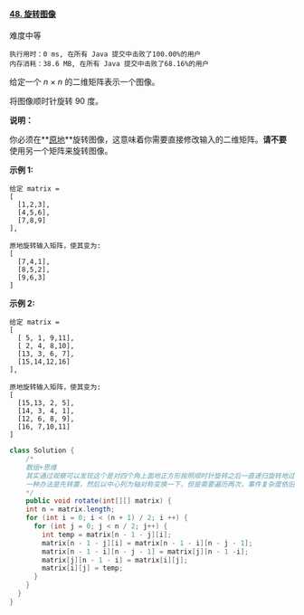 #### [48. 旋转图像](https://leetcode-cn.com/problems/rotate-image/)

难度中等

```
执行用时：0 ms, 在所有 Java 提交中击败了100.00%的用户
内存消耗：38.6 MB, 在所有 Java 提交中击败了68.16%的用户
```



给定一个 *n* × *n* 的二维矩阵表示一个图像。

将图像顺时针旋转 90 度。

**说明：**

你必须在**[原地](https://baike.baidu.com/item/原地算法)**旋转图像，这意味着你需要直接修改输入的二维矩阵。**请不要**使用另一个矩阵来旋转图像。

**示例 1:**

```
给定 matrix = 
[
  [1,2,3],
  [4,5,6],
  [7,8,9]
],

原地旋转输入矩阵，使其变为:
[
  [7,4,1],
  [8,5,2],
  [9,6,3]
]
```

**示例 2:**

```
给定 matrix =
[
  [ 5, 1, 9,11],
  [ 2, 4, 8,10],
  [13, 3, 6, 7],
  [15,14,12,16]
], 

原地旋转输入矩阵，使其变为:
[
  [15,13, 2, 5],
  [14, 3, 4, 1],
  [12, 6, 8, 9],
  [16, 7,10,11]
]
```



```java
class Solution {
    /*
    数组+思维
    其实通过观察可以发现这个是对四个角上面地正方形按照顺时针旋转之后一直递归旋转地过程，但是太麻烦了，复杂度肯定也是一样的，所以就没写
    一种办法是先转置，然后以中心列为轴对称变换一下，但是需要遍历两次，事件复杂度依旧是O(n²)，但是以下方法总归好一点，只需遍历一次，事件复杂度O(n²)的情况下肯定会快一点，空间复杂度也只要O(1)
    */
    public void rotate(int[][] matrix) {
    int n = matrix.length;
    for (int i = 0; i < (n + 1) / 2; i ++) {
      for (int j = 0; j < n / 2; j++) {
        int temp = matrix[n - 1 - j][i];
        matrix[n - 1 - j][i] = matrix[n - 1 - i][n - j - 1];
        matrix[n - 1 - i][n - j - 1] = matrix[j][n - 1 -i];
        matrix[j][n - 1 - i] = matrix[i][j];
        matrix[i][j] = temp;
      }
    }
  }
}
```

